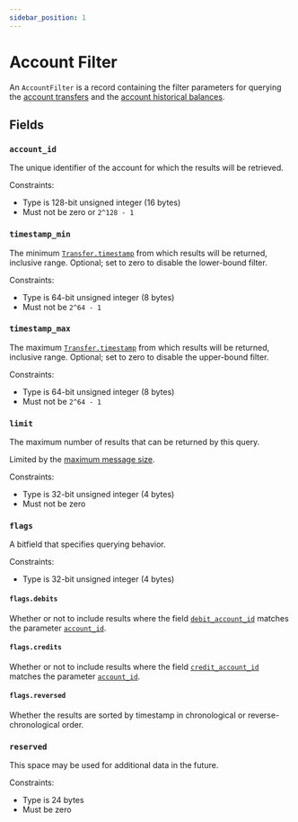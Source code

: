 ```yaml
---
sidebar_position: 1
---
```


# Account Filter

An `AccountFilter` is a record containing the filter parameters for querying
the [account transfers](operations/get_account_transfers.md)
and the [account historical balances](operations/get_account_history.md).

## Fields

### `account_id`

The unique identifier of the account for which the results will be retrieved.

Constraints:

* Type is 128-bit unsigned integer (16 bytes)
* Must not be zero or `2^128 - 1`

### `timestamp_min`

The minimum [`Transfer.timestamp`](transfers.md#timestamp) from which results will be returned, inclusive range.
Optional; set to zero to disable the lower-bound filter.

Constraints:

* Type is 64-bit unsigned integer (8 bytes)
* Must not be `2^64 - 1`

### `timestamp_max`

The maximum [`Transfer.timestamp`](transfers.md#timestamp) from which results will be returned, inclusive range.
Optional; set to zero to disable the upper-bound filter.

Constraints:

* Type is 64-bit unsigned integer (8 bytes)
* Must not be `2^64 - 1`

### `limit`

The maximum number of results that can be returned by this query.

Limited by the [maximum message size](../design/client-requests.md#batching-events).

Constraints:

* Type is 32-bit unsigned integer (4 bytes)
* Must not be zero

### `flags`

A bitfield that specifies querying behavior.

Constraints:

* Type is 32-bit unsigned integer (4 bytes)

#### `flags.debits`

Whether or not to include results where the field [`debit_account_id`](transfers.md#debit_account_id)
matches the parameter [`account_id`](#account_id).

#### `flags.credits`

Whether or not to include results where the field [`credit_account_id`](transfers.md#credit_account_id)
matches the parameter [`account_id`](#account_id).

#### `flags.reversed`

Whether the results are sorted by timestamp in chronological or reverse-chronological order.

### `reserved`

This space may be used for additional data in the future.

Constraints:

* Type is 24 bytes
* Must be zero
